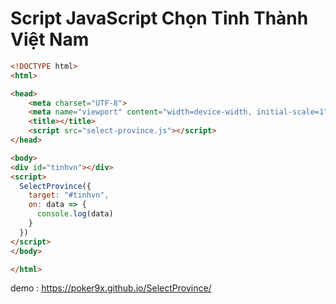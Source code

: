 # Script JavaScript Chọn Tỉnh Thành Việt Nam


```HTML
<!DOCTYPE html>
<html>

<head>
    <meta charset="UTF-8">
    <meta name="viewport" content="width=device-width, initial-scale=1">
    <title></title>
    <script src="select-province.js"></script>
</head>

<body>
<div id="tinhvn"></div>
<script>
  SelectProvince({
    target: "#tinhvn",
    on: data => {
      console.log(data)
    }
  })
</script>
</body>

</html>
```
demo : https://poker9x.github.io/SelectProvince/
